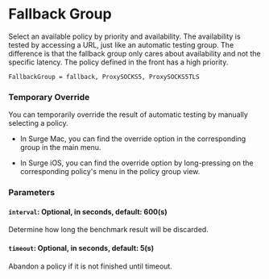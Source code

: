 Fallback Group
==============

Select an available policy by priority and availability. The availability is tested by accessing a URL, just like an automatic testing group. The difference is that the fallback group only cares about availability and not the specific latency. The policy defined in the front has a high priority.

`FallbackGroup = fallback, ProxySOCKS5, ProxySOCKS5TLS`

### Temporary Override

You can temporarily override the result of automatic testing by manually selecting a policy.

*   In Surge Mac, you can find the override option in the corresponding group in the main menu.
    
*   In Surge iOS, you can find the override option by long-pressing on the corresponding policy's menu in the policy group view.
    

### Parameters

#### `interval`: Optional, in seconds, default: 600(s)

Determine how long the benchmark result will be discarded.

#### `timeout`: Optional, in seconds, default: 5(s)

Abandon a policy if it is not finished until timeout.